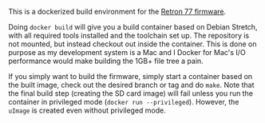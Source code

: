 This is a dockerized build environment for the
[Retron 77 firmware](https://github.com/DirtyHairy/r77-firmware-ng).

Doing `docker build` will give you a build container based on Debian Stretch,
with all required tools installed and the toolchain set up. The repository
is not mounted, but instead checkout out inside the container. This is done
on purpose as my development system is a Mac and I Docker for Mac's I/O
performance would make building the 1GB+ file tree a pain.

If you simply want to build the firmware, simply start a container based
on the built image, check out the desired branch or tag and do `make`.
Note that the final build step (creating
the SD card image) will fail unless you run the container in privileged mode
(`docker run --privileged`). However, the `uImage` is created even without
privileged mode.
